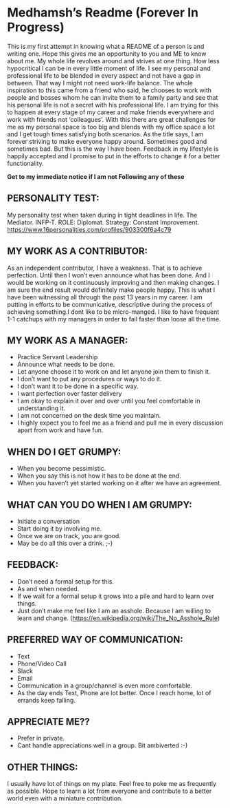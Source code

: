 # Medhamsh’s Readme (Forever In Progress)


This is my first attempt in knowing what a README of a person is and writing one. Hope this gives me an opportunity to you and ME to know about me. 
My whole life revolves around and strives at one thing. How less hypocritical I can be in every little moment of life. 
I see my personal and professional life to be blended in every aspect and not have a gap in between. That way I might not need work-life balance.
The whole inspiration to this came from a friend who said, he chooses to work with people and bosses whom he can invite them to a family party and see that his personal life is not a secret with his professional life. I am trying for this to happen at every stage of my career and make friends everywhere and work with friends not ‘colleagues’.
With this there are great challenges for me as my personal space is too big and blends with my office space a lot and I get tough times satisfying both scenarios.
As the title says, I am forever striving to make everyone happy around. Sometimes good and sometimes bad. But this is the way I have been.
Feedback in my lifestyle is happily accepted and I promise to put in the efforts to change it for a better functionality.

**Get to my immediate notice if I am not Following any of these**

## PERSONALITY TEST:

My personality test when taken during in tight deadlines in life.
The Mediator. INFP-T. ROLE: Diplomat. Strategy: Constant Improvement.
https://www.16personalities.com/profiles/903300f6a4c79



## MY WORK AS A CONTRIBUTOR:

As an independent contributor, I have a weakness. That is to achieve perfection. Until then I won’t even announce what has been done. And I would be working on it continuously improving and then making changes. I am sure the end result would definitely make people happy. This is what I have been witnessing all through the past 13 years in my career. I am putting in efforts to be communicative, descriptive during the process of achieving something.I dont like to be micro-manged. I like to have frequent 1-1 catchups with my managers in order to fail faster than loose all the time.

## MY WORK AS A MANAGER:

* Practice Servant Leadership
* Announce what needs to be done.
* Let anyone choose it to work on and let anyone join them to finish it.
* I don’t want to put any procedures or ways to do it.
* I don’t want it to be done in a specific way.
* I want perfection over faster delivery
* I am okay to explain it over and over until you feel comfortable in understanding it.
* I am not concerned on the desk time you maintain.
* I highly expect you to feel me as a friend and pull me in every discussion apart from work and have fun.

## WHEN DO I GET GRUMPY:
* When you become pessimistic.
* When you say this is not how it has to be done at the end.
* When you haven’t yet started working on it after we have an agreement.

## WHAT CAN YOU DO WHEN I AM GRUMPY:
* Initiate a conversation
* Start doing it by involving me.
* Once we are on track, you are good.
* May be do all this over a drink. ;-)

## FEEDBACK:
* Don’t need a formal setup for this.
* As and when needed.
* If we wait for a formal setup it grows into a pile and hard to learn over things.
* Just don’t make me feel like I am an asshole. Because I am willing to learn and change. (https://en.wikipedia.org/wiki/The_No_Asshole_Rule) 

## PREFERRED WAY OF COMMUNICATION:
* Text
* Phone/Video Call
* Slack
* Email
* Communication in a group/channel is even more comfortable.
* As the day ends Text, Phone are lot better. Once I reach home, lot of errands keep falling.

## APPRECIATE ME??
* Prefer in private. 
* Cant handle appreciations well in a group. Bit ambiverted :-)


## OTHER THINGS:
I usually have lot of things on my plate. Feel free to poke me as frequently as possible. Hope to learn a lot from everyone and contribute to a better world even with a miniature contribution.
